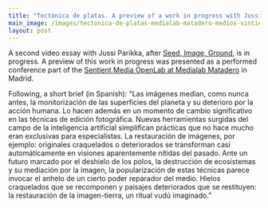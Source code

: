 ```yaml
---
title: "Tectónica de platas. A preview of a work in progress with Jussi Parikka"
main_image: /images/tectonica-de-platas-medialab-matadero-medios-sintientes.jpeg
layout: post
---
```


A second video essay with Jussi Parikka, after <a href="http://abelardogfournier.org/works/seedimageground.html">Seed, Image, Ground</a>, is in progress. A preview of this work in progress was presented as a performed conference part of the <a href="https://www.medialab-matadero.es/sites/default/files/multimedia/documentos/2022-05/OPENLAB%20MEDIOS%20SINTIENTES%20PROGRAMA_.pdf">Sentient Media OpenLab at Medialab Matadero</a> in Madrid. 

Following, a short brief (in Spanish): "Las imágenes median, como nunca antes, la monitorización de las superficies del planeta y su deterioro por la acción humana. Lo hacen además en un momento de cambio significativo en las técnicas de edición fotográfica. Nuevas herramientas surgidas del campo de la inteligencia artificial simplifican prácticas que no hace mucho eran exclusivas para especialistas. La restauración de imágenes, por ejemplo: originales craquelados o deteriorados se transforman casi automáticamente en visiones aparentemente nítidas del pasado. Ante un futuro marcado por el deshielo de los polos, la destrucción de ecosistemas y su mediación por la imagen, la popularización de estas técnicas parece invocar el anhelo de un cierto poder reparador del medio. Hielos craquelados que se recomponen y paisajes deteriorados que se restituyen: la restauración de la imagen-tierra, un ritual vudú imaginado."
